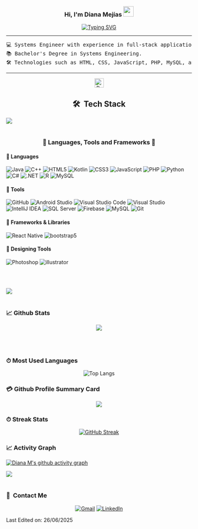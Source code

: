 <h3 align="center">
  Hi, I'm Diana Mejías
  <img src="https://media.giphy.com/media/hvRJCLFzcasrR4ia7z/giphy.gif" width="28">
</h3>

<p align="center">
<a href="https://git.io/typing-svg"><img src="https://readme-typing-svg.herokuapp.com?font=Fira+Code&pause=1000&center=true&width=435&lines=System+Engineer;Always+learning;Feel+free+to+contact+me" alt="Typing SVG" /></a>
  
</p>

<hr>

<pre>
💻 Systems Engineer with experience in full-stack application development.
📚 Bachelor's Degree in Systems Engineering.
🛠️ Technologies such as HTML, CSS, JavaScript, PHP, MySQL, and SQL Server.
</pre>
<hr>


<p align="center">
    <a target="_blank"><img src="https://komarev.com/ghpvc/?username=heydm&style=for-the-badge" alt="Profile views" height="25" /></a>
 
</p>



<h2 align="center"> 🛠 &nbsp;Tech Stack</h2>
<img src="https://user-images.githubusercontent.com/73097560/115834477-dbab4500-a447-11eb-908a-139a6edaec5c.gif"><br><br>
<p align="center">
<h3 align="center">🔧 Languages, Tools and Frameworks 🔧</h3>

#### 🔧 Languages

![Java](https://img.shields.io/badge/java-%23ED8B00.svg?style=for-the-badge&logo=java&logoColor=white)
![C++](https://img.shields.io/badge/c++-%2300599C.svg?style=for-the-badge&logo=c%2B%2B&logoColor=white)
![HTML5](https://img.shields.io/badge/html5-%23E34F26.svg?style=for-the-badge&logo=html5&logoColor=white)
![Kotlin](https://img.shields.io/badge/Kotlin-8A2BE2?style=for-the-badge&logo=kotlin&logoColor=white)
![CSS3](https://img.shields.io/badge/css3-%231572B6.svg?style=for-the-badge&logo=css3&logoColor=white)
![JavaScript](https://img.shields.io/badge/JavaScript-%23323330.svg?style=for-the-badge&logo=javascript&logoColor=F7DF1E)
![PHP](https://img.shields.io/badge/PHP-%23777BB4.svg?style=for-the-badge&logo=php&logoColor=white)
![Python](https://img.shields.io/badge/Python-%2314354C.svg?style=for-the-badge&logo=python&logoColor=white)
![C#](https://img.shields.io/badge/C%23-%23A8B9CC?style=for-the-badge&logo=c&logoColor=white)
![.NET](https://img.shields.io/badge/.Net-8A2BE2?style=for-the-badge&logo=dotnet&logoColor=white)
![R](https://img.shields.io/badge/R-%23276DC3?style=for-the-badge&logo=r&logoColor=white)
![MySQL](https://img.shields.io/badge/MySQL-%234479A1?style=for-the-badge&logo=MySQL&logoColor=white)


#### 🔧 Tools

![GitHub](https://img.shields.io/badge/github-%23121011.svg?style=for-the-badge&logo=github&logoColor=white)
![Android Studio](https://img.shields.io/badge/Android%20Studio-%23000000.svg?style=for-the-badge&logo=android-studio&logoColor=3DDC84)
![Visual Studio Code](https://img.shields.io/badge/Visual%20Studio%20Code-0078d7.svg?style=for-the-badge&logo=visual-studio-code&logoColor=white)
![Visual Studio](https://img.shields.io/badge/Visual%20Studio-5C2D91.svg?style=for-the-badge&logo=visual-studio&logoColor=white)
![IntelliJ IDEA](https://img.shields.io/badge/IntelliJIDEA-000000.svg?style=for-the-badge&logo=intellij-idea&logoColor=white)
![SQL Server](https://img.shields.io/badge/SQL%20Server-%234479A1?style=for-the-badge&logoColor=white)
![Firebase](https://img.shields.io/badge/Firebase-%23FFCA28.svg?style=for-the-badge&logo=firebase&logoColor=black)
![MySQL](https://img.shields.io/badge/MySQL-%234479A1?style=for-the-badge&logo=MySQL&logoColor=white)
![Git](https://img.shields.io/badge/git-%23F05033.svg?style=for-the-badge&logo=git&logoColor=white)


#### 🔧 Frameworks & Libraries
![React Native](https://img.shields.io/badge/react_native-%2320232a.svg?style=for-the-badge&logo=react&logoColor=%2361DAFB)
  <img src = "https://img.shields.io/badge/bootstrap-%23563D7C.svg?style=for-the-badge&logo=bootstrap&logoColor=white" alt = "bootstrap5" />
  
#### 🔧 Designing Tools 
![Photoshop](https://img.shields.io/badge/adobe%20photoshop-%2331A8FF.svg?style=for-the-badge&logo=adobe%20photoshop&logoColor=white)
  <img src = "https://img.shields.io/badge/adobe%20illustrator-%23FF9A00.svg?style=for-the-badge&logo=adobe%20illustrator&logoColor=white" alt = "illustrator" />

  
  </br></br>


<img src="https://user-images.githubusercontent.com/73097560/115834477-dbab4500-a447-11eb-908a-139a6edaec5c.gif"><br><br>
 ### 📈 Github Stats
 <div align=center>
  <!--- Estadisticas -->


  <img  align="center"  src="https://github-readme-stats.vercel.app/api?username=heydm&theme=react&show_icons=true" />



  </div>


  <br></br>

  ### ⏱ Most Used Languages
 <div align=center>
   
![Top Langs](https://github-readme-stats.vercel.app/api/top-langs/?username=heydm&theme=react)
  


 </div>      


### 💳 Github Profile Summary Card
 
 <div align=center>
  
![](https://github-profile-summary-cards.vercel.app/api/cards/profile-details?username=heydm&theme=react)
  
 </div>
 
 ### ⏱ Streak Stats
 
 <div align=center>
  
 [![GitHub Streak](http://github-readme-streak-stats.herokuapp.com?user=heydm&theme=react)](https://git.io/streak-stats)

 </div>
 
 ### 📈 Activity Graph
 
 [![Diana M's github activity graph](https://github-readme-activity-graph.vercel.app/graph?username=heydm&theme=react)](https://github.com/ashutosh00710/github-readme-activity-graph)

<img src="https://user-images.githubusercontent.com/73097560/115834477-dbab4500-a447-11eb-908a-139a6edaec5c.gif"><br><br>

### 🔗 &nbsp;Contact Me

<div align="center">
<a href="mailto:dianamejiasgarita@gmail.com"><img alt="Gmail" src="https://img.shields.io/badge/Gmail-D14836?style=for-the-badge&logo=gmail&logoColor=white" /></a>
<a href="https://www.linkedin.com/in/diana-mejias-garita/"><img alt="LinkedIn" src="https://img.shields.io/badge/linkedin-%230077B5.svg?style=for-the-badge&logo=linkedin&logoColor=white"/></a>

</a>
</div>


Last Edited on: 26/06/2025


